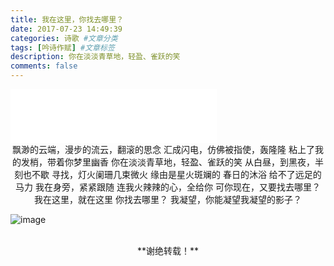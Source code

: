 ```yaml
---
title: 我在这里，你找去哪里？
date: 2017-07-23 14:49:39
categories: 诗歌 #文章分类
tags: [吟诗作赋] #文章标签
description: 你在淡淡青草地，轻盈、雀跃的笑
comments: false
---
```



<!--more-->
<iframe frameborder="no" border="0" marginwidth="0" marginheight="0" width=330 height=86 src="//music.163.com/outchain/player?type=2&id=31445772&auto=1&height=66"></iframe>


<center>
飘渺的云端，漫步的流云，翻滚的思念
汇成闪电，仿佛被指使，轰隆隆
粘上了我的发梢，带着你梦里幽香
你在淡淡青草地，轻盈、雀跃的笑
从白昼，到黑夜，半刻也不歇
寻找，灯火阑珊几束微火
缘由是星火斑斓的
春日的沐浴
给不了远足的马力
我在身旁，紧紧跟随
连我火辣辣的心，全给你
可你现在，又要找去哪里？
我在这里，就在这里
你找去哪里？ 
我凝望，你能凝望我凝望的影子？ 
</center>

![image](http://otkzd4sua.bkt.clouddn.com/307002.jpg)

<br/>
<center>**谢绝转载！**</center>